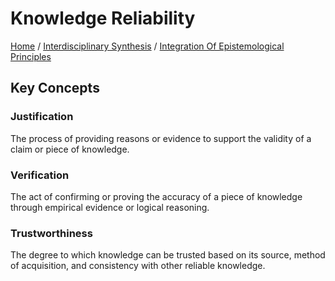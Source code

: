 # Knowledge Reliability

[Home](../../../../README.md) / [Interdisciplinary Synthesis](../../../../interdisciplinary_synthesis/README.md) / [Integration Of Epistemological Principles](../../../interdisciplinary_synthesis/integration_of_epistemological_principles/README.md)

## Key Concepts

### Justification

The process of providing reasons or evidence to support the validity of a claim or piece of knowledge.

### Verification

The act of confirming or proving the accuracy of a piece of knowledge through empirical evidence or logical reasoning.

### Trustworthiness

The degree to which knowledge can be trusted based on its source, method of acquisition, and consistency with other reliable knowledge.

